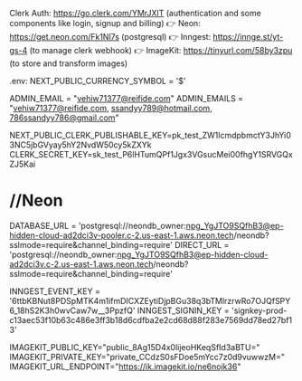 Clerk Auth: https://go.clerk.com/YMrJXlT (authentication and some components like login, signup and billing)
👉 Neon: https://get.neon.com/Fk1Nl7s   (postgresql)
👉 Inngest: https://innge.st/yt-gs-4   (to manage clerk webhook)
👉 ImageKit: https://tinyurl.com/58by3zpu    (to store and transform images)






.env:
NEXT_PUBLIC_CURRENCY_SYMBOL = '$'

ADMIN_EMAIL = "vehiw71377@reifide.com"
ADMIN_EMAILS = "vehiw71377@reifide.com, ssandyy789@hotmail.com, 786ssandyy786@gmail.com"


NEXT_PUBLIC_CLERK_PUBLISHABLE_KEY=pk_test_ZW1lcmdpbmctY3JhYi03NC5jbGVyay5hY2NvdW50cy5kZXYk
CLERK_SECRET_KEY=sk_test_P6lHTumQPf1Jgx3VGsucMei00fhgY1SRVGQxZJ5Kai



# //Neon
DATABASE_URL = 'postgresql://neondb_owner:npg_YgJTO9SQfhB3@ep-hidden-cloud-ad2dci3v-pooler.c-2.us-east-1.aws.neon.tech/neondb?sslmode=require&channel_binding=require'
DIRECT_URL = 'postgresql://neondb_owner:npg_YgJTO9SQfhB3@ep-hidden-cloud-ad2dci3v.c-2.us-east-1.aws.neon.tech/neondb?sslmode=require&channel_binding=require'


INNGEST_EVENT_KEY = '6ttbKBNut8PDSpMTK4m1ifmDICXZEytiDjpBGu38q3bTMlrzrwRo7OJQfSPY6_18hS2K3h0wvCaw7w__3PpzfQ'
INNGEST_SIGNIN_KEY = 'signkey-prod-c13aec53f10b63c486e3ff3b18d6cdfba2e2cd68d88f283e7569dd78ed27bf13'



IMAGEKIT_PUBLIC_KEY="public_8Ag15D4x0lijeoHKeqSfId3aBTU="
IMAGEKIT_PRIVATE_KEY="private_CCdzS0sFDoe5mYcc7z0d9vuwwzM="
IMAGEKIT_URL_ENDPOINT="https://ik.imagekit.io/ne6nojk36"
